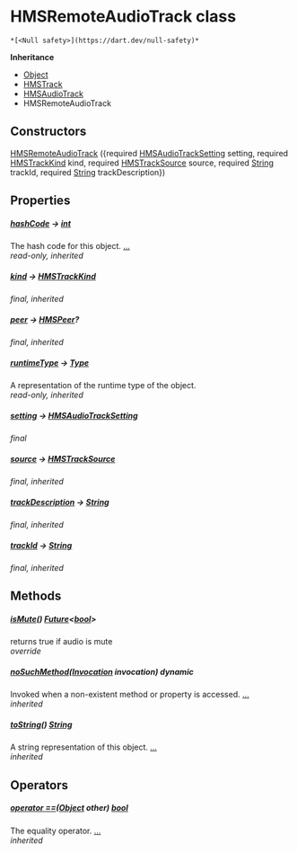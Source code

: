 


# HMSRemoteAudioTrack class






    *[<Null safety>](https://dart.dev/null-safety)*





**Inheritance**

- [Object](https://api.flutter.dev/flutter/dart-core/Object-class.html)
- [HMSTrack](../model_hms_track/HMSTrack-class.md)
- [HMSAudioTrack](../model_hms_audio_track/HMSAudioTrack-class.md)
- HMSRemoteAudioTrack






## Constructors

[HMSRemoteAudioTrack](../model_hms_remote_audio_track/HMSRemoteAudioTrack/HMSRemoteAudioTrack.md) ({required [HMSAudioTrackSetting](../model_hms_audio_track_setting/HMSAudioTrackSetting-class.md) setting, required [HMSTrackKind](../enum_hms_track_kind/HMSTrackKind-class.md) kind, required [HMSTrackSource](../enum_hms_track_source/HMSTrackSource-class.md) source, required [String](https://api.flutter.dev/flutter/dart-core/String-class.html) trackId, required [String](https://api.flutter.dev/flutter/dart-core/String-class.html) trackDescription})

    


## Properties

##### [hashCode](../model_hms_track/HMSTrack/hashCode.md) &#8594; [int](https://api.flutter.dev/flutter/dart-core/int-class.html)



The hash code for this object. [...](../model_hms_track/HMSTrack/hashCode.md)  
_read-only, inherited_



##### [kind](../model_hms_track/HMSTrack/kind.md) &#8594; [HMSTrackKind](../enum_hms_track_kind/HMSTrackKind-class.md)



   
_final, inherited_



##### [peer](../model_hms_track/HMSTrack/peer.md) &#8594; [HMSPeer](../model_hms_peer/HMSPeer-class.md)?



   
_final, inherited_



##### [runtimeType](https://api.flutter.dev/flutter/dart-core/Object/runtimeType.html) &#8594; [Type](https://api.flutter.dev/flutter/dart-core/Type-class.html)



A representation of the runtime type of the object.   
_read-only, inherited_



##### [setting](../model_hms_remote_audio_track/HMSRemoteAudioTrack/setting.md) &#8594; [HMSAudioTrackSetting](../model_hms_audio_track_setting/HMSAudioTrackSetting-class.md)



   
_final_



##### [source](../model_hms_track/HMSTrack/source.md) &#8594; [HMSTrackSource](../enum_hms_track_source/HMSTrackSource-class.md)



   
_final, inherited_



##### [trackDescription](../model_hms_track/HMSTrack/trackDescription.md) &#8594; [String](https://api.flutter.dev/flutter/dart-core/String-class.html)



   
_final, inherited_



##### [trackId](../model_hms_track/HMSTrack/trackId.md) &#8594; [String](https://api.flutter.dev/flutter/dart-core/String-class.html)



   
_final, inherited_




## Methods

##### [isMute](../model_hms_remote_audio_track/HMSRemoteAudioTrack/isMute.md)() [Future](https://api.flutter.dev/flutter/dart-async/Future-class.html)&lt;[bool](https://api.flutter.dev/flutter/dart-core/bool-class.html)>



returns true if audio is mute   
_override_



##### [noSuchMethod](https://api.flutter.dev/flutter/dart-core/Object/noSuchMethod.html)([Invocation](https://api.flutter.dev/flutter/dart-core/Invocation-class.html) invocation) dynamic



Invoked when a non-existent method or property is accessed. [...](https://api.flutter.dev/flutter/dart-core/Object/noSuchMethod.html)  
_inherited_



##### [toString](../model_hms_track/HMSTrack/toString.md)() [String](https://api.flutter.dev/flutter/dart-core/String-class.html)



A string representation of this object. [...](../model_hms_track/HMSTrack/toString.md)  
_inherited_




## Operators

##### [operator ==](../model_hms_track/HMSTrack/operator_equals.md)([Object](https://api.flutter.dev/flutter/dart-core/Object-class.html) other) [bool](https://api.flutter.dev/flutter/dart-core/bool-class.html)



The equality operator. [...](../model_hms_track/HMSTrack/operator_equals.md)  
_inherited_











